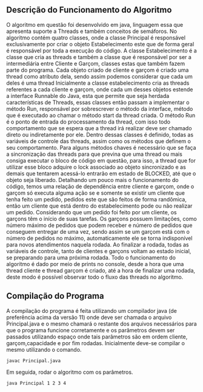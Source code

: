 

## Descrição do Funcionamento do Algoritmo

O algoritmo em questão foi desenvolvido em java, linguagem essa que apresenta suporte a Threads e também conceitos de semáforos. No algoritmo contém quatro classes, onde a classe Principal é responsável exclusivamente por criar o objeto Estabelecimento este que de forma geral é responsável por toda a execução do código.
A classe Estabelecimento é a classe que cria as threads e também a classe que é responsável por ser a intermediária entre Cliente e Garçom, classes estas que também
fazem parte do programa. Cada objeto criado de cliente e garçom é criado uma thread como atributo dela, sendo assim podemos considerar que cada um deles é uma thread
Inicialmente a classe estabelecimento cria as threads referentes a cada cliente e garçom, onde cada um desses objetos estende a interface Runnable do Java, esta que permite que seja herdada características de Threads, essas classes então passam a implementar o método Run, responsável por sobrescrever o método da interface, método que é executado ao chamar o método start da thread criada.
O método Run é o ponto de entrada do processamento da thread, com isso todo comportamento que se espera que a thread irá realizar deve ser chamado direto ou indiretamente por ele. Dentro dessas classes é definido, todas as variáveis de controle das threads, assim como os métodos que definem o seu comportamento.
Para alguns métodos chaves é necessário que se faça a sincronização das threads para que previna que uma thread ou mais consiga executar o bloco de código em questão, para isso, a thread que for utilizar esse bloco adquire o lock associado ao objeto sincronizado e as demais que tentarem acessá-lo entrarão em estado de BLOCKED, até que o objeto seja liberado.
Detalhando um pouco mais o funcionamento do código, temos uma relação de dependência entre cliente e garçom, onde o garçom só executa alguma ação se e somente se existir um cliente que tenha feito um pedido, pedidos este que são feitos de forma randômica, então um cliente que está dentro do estabelecimento pode ou não realizar um pedido. Considerando que um pedido foi feito por um cliente, os garçons têm o início de suas tarefas.
Os garçons possuem limitações, como número máximo de pedidos que podem receber e número de pedidos que conseguem entregar de uma vez, sendo assim se um garçom está com o número de pedidos no máximo, automaticamente ele se torna indisponível para novos atendimentos naquela rodada. Ao finalizar a rodada, todas as variáveis de controle, tanto de clientes e garçons voltam ao estado inicial, se preparando para uma próxima rodada.
Todo o funcionamento do algoritmo é dado por meio de prints no console, desde a hora que uma thread cliente e thread garçom é criado, até a hora de finalizar uma rodada, deste modo é possível observar todo o fluxo das threads no algoritmo.


## Compilação do Programa

A compilação do programa é feita utilizando um compilador java (de preferência acima da versão 11) onde deve ser chamada o arquivo Principal.java e o mesmo chamará o restante dos arquivos necessários para que o programa funcione corretamente e os parâmetros devem ser passados utilizando espaço onde tais parâmetros são em ordem cliente, garçom,capacidade e por fim rodadas. Inicialmente deve-se compilar o mesmo utilizando o comando.

`javac Principal.java`

Em seguida, rodar o algoritmo com os parâmetros.

`java Principal 1 2 3 4`

